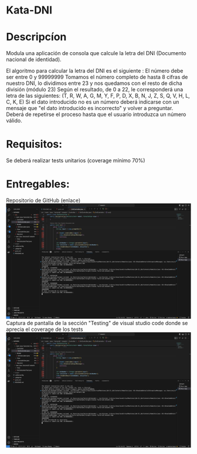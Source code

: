 # Kata-DNI
# Descripcíon
Modula una aplicación de consola que calcule la letra del DNI (Documento nacional de identidad).

El algoritmo para calcular la letra del DNI es el siguiente :
El número debe ser entre 0 y 99999999
Tomamos el número completo de hasta 8 cifras de nuestro DNI, lo dividimos entre 23 y nos quedamos con el resto de dicha división (módulo 23)
Según el resultado, de 0 a 22, le corresponderá una letra de las siguientes:  (T, R, W, A, G, M, Y, F, P, D, X, B, N, J, Z, S, Q, V, H, L, C, K, E)
Si el dato introducido no es un número deberá indicarse con un mensaje que "el dato introducido es incorrecto" y volver a preguntar.
Deberá de repetirse el proceso hasta que el usuario introduzca un número válido.
# Requisitos:
Se deberá realizar tests unitarios (coverage mínimo 70%)
# Entregables:
Repositorio de GitHub (enlace)
[<img src="src/images/TestingAndCoverage.png">](https://github.com/vyushkevich/Kata-DNI)
Captura de pantalla de la sección "Testing" de visual studio code donde se aprecia el coverage de los tests
<img src="src/images/TestingAndCoverage.png">